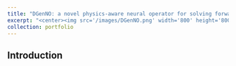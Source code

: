 ```yaml
---
title: "DGenNO: a novel physics-aware neural operator for solving forward and inverse PDE problems based on deep, generative probabilistic modeling"
excerpt: "<center><img src='/images/DGenNO.png' width='800' height='800'/><br><div style='color:black'>The DGenNO framework</div></center>"
collection: portfolio
---
```


## Introduction
